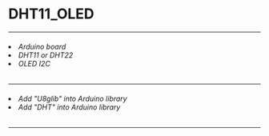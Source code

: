 <h1>DHT11_OLED</h1>
<hr align>
<h6>
<li>Arduino board</li>
<li>DHT11 or DHT22</li>
<li>OLED I2C</li>
</h6>
<hr align>

<h6>
<li>Add "U8glib" into Arduino library</li>
<li>Add "DHT" into Arduino library</li>
</h6>

<hr align>
